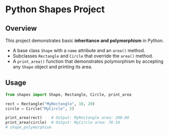 # Python Shapes Project

## Overview
This project demonstrates basic **inheritance and polymorphism** in Python.

- A base class `Shape` with a `name` attribute and an `area()` method.
- Subclasses `Rectangle` and `Circle` that override the `area()` method.
- A `print_area()` function that demonstrates polymorphism by accepting any `Shape` object and printing its area.

## Usage

```python
from shapes import Shape, Rectangle, Circle, print_area

rect = Rectangle("MyRectangle", 10, 20)
circle = Circle("MyCircle", 5)

print_area(rect)    # Output: MyRectangle area: 200.00
print_area(circle)  # Output: MyCircle area: 78.54
#   s h a p e _ p o l y m o r p h i s m  
 